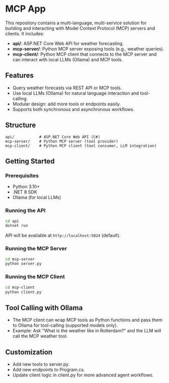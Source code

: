 # MCP App

This repository contains a multi-language, multi-service solution for building and interacting with Model Context Protocol (MCP) servers and clients. It includes:

- **api/**: ASP.NET Core Web API for weather forecasting.
- **mcp-server/**: Python MCP server exposing tools (e.g., weather queries).
- **mcp-client/**: Python MCP client that connects to the MCP server and can interact with local LLMs (Ollama) and MCP tools.

## Features

- Query weather forecasts via REST API or MCP tools.
- Use local LLMs (Ollama) for natural language interaction and tool-calling.
- Modular design: add more tools or endpoints easily.
- Supports both synchronous and asynchronous workflows.

## Structure

```
api/           # ASP.NET Core Web API (C#)
mcp-server/    # Python MCP server (tool provider)
mcp-client/    # Python MCP client (tool consumer, LLM integration)
```

## Getting Started

### Prerequisites

- Python 3.10+
- .NET 8 SDK
- Ollama (for local LLMs)

### Running the API

```bash
cd api
dotnet run
```
API will be available at `http://localhost:5024` (default).

### Running the MCP Server

```bash
cd mcp-server
python server.py
```

### Running the MCP Client

```bash
cd mcp-client
python client.py
```

## Tool Calling with Ollama

- The MCP client can wrap MCP tools as Python functions and pass them to Ollama for tool-calling (supported models only).
- Example: Ask "What is the weather like in Rotterdam?" and the LLM will call the MCP weather tool.

## Customization

- Add new tools to server.py.
- Add new endpoints to Program.cs.
- Update client logic in client.py for more advanced agent workflows.

